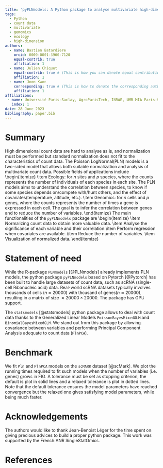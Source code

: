 ```yaml
---
title: 'pyPLNmodels: A Python package to analyse multivariate high-dimensional count data'
tags:
  - Python
  - count data
  - multivariate
  - genomics
  - ecology
  - high-dimension
authors:
  - name: Bastien Batardiere
    orcid: 0009-0001-3960-7120
    equal-contrib: true
    affiliation: 1
  - name: Julien Chiquet
    equal-contrib: true # (This is how you can denote equal contributions between multiple authors)
    affiliation: 1
  - name: Joon Kwon
    corresponding: true # (This is how to denote the corresponding author)
    affiliation: 1
affiliations:
 - name: Université Paris-Saclay, AgroParisTech, INRAE, UMR MIA Paris-Saclay
   index: 1
date: 28 June 2023
bibliography: paper.bib
---
```


# Summary
High dimensional count data are hard to analyse as is, and normalization must
be performed but standard normalization does not fit to the characteristics of
count data. The Poisson LogNormal(PLN) models is a two-sided model that
allows both suitable normalization and analysis of multivariate count data.
Possible fields of applications include
\begin{itemize}
\item Ecology: for $n$ sites and $p$ species, where the counts represents the number of individuals of
  each species in each site. The PLN models aims to understand the correlation between
  species, to know if some species depends on/compete with/hunt others, and the effect of covariates(temperature, altitude, etc.).
\item Genomics: for $n$ cells and $p$ genes, where the counts represents the number
  of times a gene is expressed in each cell. The goal is to infer the
  correlation between genes and to reduce the number of variables.
\end{itemize}
The main functionalities of the `pyPLNmodels` package are
\begin{itemize}
\item Normalizing count data to obtain more valuable data.
\item Analyse the significance of each variable and their correlation
\item Perform regression when covariates are available.
\item Reduce the number of variables.
\item Visualization of normalized data.
\end{itemize}


# Statement of need
While the R-package `PLNmodels` [@PLNmodels] already implements PLN models, the python package
`pyPLNmodels` based on Pytorch [@Pytorch] has been built to handle
large datasets of count data, such as scRNA (single-cell Ribonucleic acid)
data. Real-world scRNA datasets typically involves thousands of cells ($n \approx 20000$) with
thousand of genes($n \approx 20000$), resulting in a matrix of size $\approx
20000 \times 20000$. The package has GPU support.

The `statsmodels` [@statsmodels] python package allows to deal with count data
thanks to the Generalized Linear Models `PoissonBayesMixedGLM` and
`BinomialBayesMixedGLM`. We stand out from this package by allowing covariance
between variables and performing Principal Component Analysis adequate to count data (`PlnPCA`).


# Benchmark
We fit `Pln` and `PlnPCA` models on the `scMARK` dataset [@scMark]. We plot the
running times required to fit such models when the number of variables (i.e.
genes) grows in FIG. A tolerance must be set as stopping criterion, the default
is plot in solid lines and a relaxed tolerance is plot in dotted lines.  Note
that the default tolerance ensures the model parameters have reached
convergence but the relaxed one gives satisfying model parameters, while being much faster.
<!-- flexibility or ease-of-use in the user-interface. The API for `Gala` was -->
<!-- designed to provide a class-based and user-friendly interface to fast (C or -->
<!-- Cython-optimized) implementations of common operations such as gravitational -->
<!-- potential and force evaluation, orbit integration, dynamical transformations, -->
<!-- and chaos indicators for nonlinear dynamics. `Gala` also relies heavily on and -->
<!-- interfaces well with the implementations of physical units and astronomical -->
<!-- coordinate systems in the `Astropy` package [@astropy] (`astropy.units` and -->
<!-- `astropy.coordinates`). -->

<!-- `Gala` was designed to be used by both astronomical researchers and by -->
<!-- students in courses on gravitational dynamics or astronomy. It has already been -->
<!-- used in a number of scientific publications [@Pearson:2017] and has also been -->
<!-- used in graduate courses on Galactic dynamics to, e.g., provide interactive -->
<!-- visualizations of textbook material [@Binney:2008]. The combination of speed, -->
<!-- design, and support for Astropy functionality in `Gala` will enable exciting -->
<!-- scientific explorations of forthcoming data releases from the *Gaia* mission -->
<!-- [@gaia] by students and experts alike. -->

# Acknowledgements
The authors would like to thank Jean-Benoist Léger for the time spent on giving
precious advices to build a proper python package. This work was
supported by the French ANR SingleStatOmics.
<!-- # Mathematics -->

<!-- Single dollars ($) are required for inline mathematics e.g. $f(x) = e^{\pi/x}$ -->

<!-- Double dollars make self-standing equations: -->

<!-- $$\Theta(x) = \left\{\begin{array}{l} -->
<!-- 0\textrm{ if } x < 0\cr -->
<!-- 1\textrm{ else} -->
<!-- \end{array}\right.$$ -->

<!-- You can also use plain \LaTeX for equations -->
<!-- \begin{equation}\label{eq:fourier} -->
<!-- \hat f(\omega) = \int_{-\infty}^{\infty} f(x) e^{i\omega x} dx -->
<!-- \end{equation} -->
<!-- and refer to \autoref{eq:fourier} from text. -->

<!-- # Citations -->

<!-- Citations to entries in paper.bib should be in -->
<!-- [rMarkdown](http://rmarkdown.rstudio.com/authoring_bibliographies_and_citations.html) -->
<!-- format. -->

<!-- If you want to cite a software repository URL (e.g. something on GitHub without a preferred -->
<!-- citation) then you can do it with the example BibTeX entry below for @fidgit. -->

<!-- For a quick reference, the following citation commands can be used: -->
<!-- - `@author:2001`  ->  "Author et al. (2001)" -->
<!-- - `[@author:2001]` -> "(Author et al., 2001)" -->
<!-- - `[@author1:2001; @author2:2001]` -> "(Author1 et al., 2001; Author2 et al., 2002)" -->

<!-- # Figures -->

<!-- Figures can be included like this: -->
<!-- ![Caption for example figure.\label{fig:example}](figure.png) -->
<!-- and referenced from text using \autoref{fig:example}. -->

<!-- Figure sizes can be customized by adding an optional second parameter: -->
<!-- ![Caption for example figure.](figure.png){ width=20% } -->

# References
